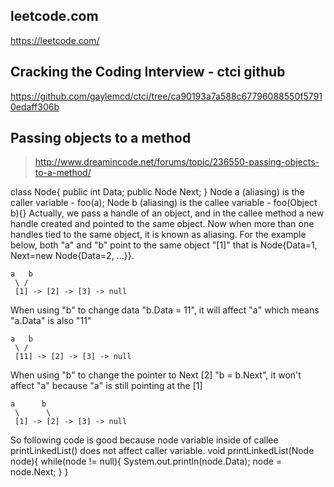 ## leetcode.com

https://leetcode.com/

## Cracking the Coding Interview - ctci github

https://github.com/gaylemcd/ctci/tree/ca90193a7a588c67796088550f57910edaff306b

## Passing objects to a method

> http://www.dreamincode.net/forums/topic/236550-passing-objects-to-a-method/

  class Node{
    public int Data;
    public Node Next;
  }
  Node a (aliasing) is the caller variable - foo(a);
  Node b (aliasing) is the callee variable - foo(Object b){}
  Actually, we pass a handle of an object, and in the callee method a new handle created and pointed to the same object.
  Now when more than one handles tied to the same object, it is known as aliasing. For the example below, both "a" and "b" 
  point to the same object "[1]" that is Node{Data=1, Next=new Node{Data=2, ...}}.
  
    a   b
     \ /    
     [1] -> [2] -> [3] -> null

  When using "b" to change data "b.Data = 11", it will affect "a" which means "a.Data" is also "11"
  
    a   b
     \ /    
     [11] -> [2] -> [3] -> null

  When using "b" to change the pointer to Next [2] "b = b.Next", 
  it won't affect "a" because "a" is still pointing at the [1]
  
    a      b
     \      \
     [1] -> [2] -> [3] -> null

  So following code is good because node variable inside of callee printLinkedList() does not affect caller variable.
    void printLinkedList(Node node){
        while(node != null){
            System.out.println(node.Data);
            node = node.Next;
        }
    }
